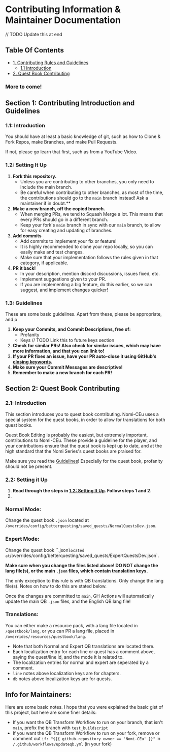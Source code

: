 # Contributing Information & Maintainer Documentation

// TODO Update this at end
## Table Of Contents
- [1. Contributing Rules and Guidelines](#section-1-contributing-rules-and-guidelines)
  - [1.1 Introduction](#11-introduction) 
- [2. Quest Book Contributing](#quest-book-contributing)

### More to come!

## Section 1: Contributing Introduction and Guidelines
### 1.1: Introduction
You should have at least a basic knowledge of git, such as how to Clone & Fork Repos, make Branches, and make Pull Requests.

If not, please go learn that first, such as from a YouTube Video.

### 1.2: Setting It Up
1. **Fork this repository.**
   - Unless you are contributing to other branches, you only need to include the main branch.    
   - Be careful when contributing to other branches, as most of the time, the contributions should go to the `main` branch instead! Ask a maintainer if in doubt.**
2. **Make a new branch, off the copied branch.**
   - When merging PRs, we tend to Squash Merge a lot. This means that every PRs should go in a different branch.
   - Keep your fork's `main` branch in sync with our `main` branch, to allow for easy creating and updating of branches.
3. **Add commits**
   - Add commits to implement your fix or feature!
   - It is highly recommended to clone your repo locally, so you can easily make and test changes.
   - Make sure that your implementation follows the rules given in that category, if applicable.
4. **PR it back!**
   - In your description, mention discord discussions, issues fixed, etc.
   - Implement suggestions given to your PR.
   - If you are implementing a big feature, do this earlier, so we can suggest, and implement changes quicker!

### 1.3: Guidelines
These are some basic guidelines. Apart from these, please be appropriate, and p
1. **Keep your Commits, and Commit Descriptions, free of:**
   - Profanity
   - Keys // TODO Link this to future keys section
2. **Check for similar PRs! Also check for similar issues, which may have more information, and that you can link to!**
3. **If your PR fixes an issue, have your PR auto-close it using GitHub's [closing keywords](https://docs.github.com/en/enterprise/2.16/user/github/managing-your-work-on-github/closing-issues-using-keywords).**
2. **Make sure your Commit Messages are descriptive!**
3. **Remember to make a new branch for each PR!**

## Section 2: Quest Book Contributing
### 2.1: Introduction
This section introduces you to quest book contributing. Nomi-CEu uses a special system for the quest books, in order to allow for translations for both quest books.

Quest Book Editing is probably the easiest, but extremely important, contributions to Nomi-CEu. These provide a guideline for the player, and your contributions ensure that the quest book is kept up to date, and at the high standard that the Nomi Series's quest books are praised for.

Make sure you read the [Guidelines](#13-guidelines)! Especially for the quest book, profanity should not be present.

### 2.2: Setting it Up
1. **Read through the steps in [1.2: Setting It Up](#12-setting-it-up). Follow steps 1 and 2.**
2. 

### Normal Mode:
Change the quest book `.json` located at `/overrides/config/betterquesting/saved_quests/NormalQuestsDev.json`.

### Expert Mode:
Change the quest book ``.json` located at `/overrides/config/betterquesting/saved_quests/ExpertQuestsDev.json`.

**Make sure when you change the files listed above! DO NOT change the lang file(s), or the main `.json` files, which contain translation keys.**

The only exception to this rule is with QB translations. Only change the lang file(s). Notes on how to do this are stated below.

Once the changes are committed to `main`, GH Actions will automatically update the main QB `.json` files, and the English QB lang file!

### Translations:
You can either make a resource pack, with a lang file located in `/questbook/lang`, or you can PR a lang file, placed in `/overrides/resources/questbook/lang`. 
- Note that both Normal and Expert QB translations are located there.
- Each localization entry for each line or quest has a comment above, saying the quest/line id, and the mode it is related to.
- The localization entries for normal and expert are seperated by a comment.
- `line` notes above localization keys are for chapters.
- `db` notes above localization keys are for quests.

## Info for Maintainers:
Here are some basic notes. I hope that you were explained the basic gist of this project, but here are some finer details:
- If you want the QB Transform Workflow to run on your branch, that isn't `main`, prefix the branch with `test_buildscript`
- If you want the QB Transform Workflow to run on your fork, remove or comment out `if: "${{ github.repository_owner == 'Nomi-CEu' }}"` in `/.github/workflows/updateqb.yml` (in your fork)
